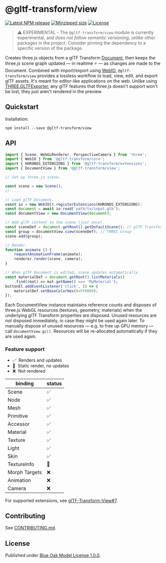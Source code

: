 # @gltf-transform/view

[![Latest NPM release](https://img.shields.io/npm/v/@gltf-transform/view.svg)](https://www.npmjs.com/package/@gltf-transform/view)
[![Minzipped size](https://badgen.net/bundlephobia/minzip/@gltf-transform/view)](https://bundlephobia.com/result?p=@gltf-transform/view)
[![License](https://img.shields.io/npm/l/@gltf-transform/view.svg)](https://github.com/donmccurdy/glTF-Transform/blob/main/packages/view/LICENSE.md)

> ⚠️ EXPERIMENTAL - The `@gltf-transform/view` module is currently experimental,
> and _does not follow semantic versioning_, unlike other packages in the
> project. Consider pinning the dependency to a specific version of the package.

Creates three.js objects from a glTF Transform [Document](https://gltf-transform.donmccurdy.com/classes/core.document.html), then keeps the three.js scene graph updated — in realtime ⚡️ — as changes are made to the Document. Combined with import/export using [WebIO](https://gltf-transform.donmccurdy.com/classes/core.platformio.html), `@gltf-transform/view` provides a lossless workflow to load, view, edit, and export glTF assets. It's meant for editor-like applications on the web. Unlike using [THREE.GLTFExporter](https://threejs.org/docs/index.html#examples/en/loaders/GLTFExporter), any glTF features that three.js doesn't support won't be lost, they just aren't rendered in the preview.

## Quickstart

Installation:

```
npm install --save @gltf-transform/view
```

## API

```typescript
import { Scene, WebGLRenderer, PerspectiveCamera } from 'three';
import { WebIO } from '@gltf-transform/core';
import { KHRONOS_EXTENSIONS } from '@gltf-transform/extensions';
import { DocumentView } from '@gltf-transform/view';

// Set up three.js scene.

const scene = new Scene();
// ...

// Load glTF Document.
const io = new WebIO().registerExtensions(KHRONOS_EXTENSIONS);
const document = await io.read('path/to/input.glb');
const documentView = new DocumentView(document);

// Add glTF content to the scene (just once).
const sceneDef = document.getRoot().getDefaultScene(); // glTF Transform Scene
const group = documentView.view(sceneDef); // THREE.Group
scene.add(group);

// Render.
function animate () {
	requestAnimationFrame(animate);
	renderer.render(scene, camera);
}

// When glTF Document is edited, scene updates automatically.
const materialDef = document.getRoot().listMaterials()
	.find((mat) => mat.getName() === 'MyMaterial');
buttonEl.addEventListener('click', () => {
	materialDef.setBaseColorHex(0xFF0000);
});
```

Each DocumentView instance maintains reference counts and disposes of three.js WebGL resources (textures, geometry, materials) when the underlying glTF Transform properties are disposed. Unused resources are *not* disposed immediately, in case they might be used again later. To manually dispose of unused resources — e.g. to free up GPU memory — call  `documentView.gc()`. Resources will be re-allocated automatically if they are used again.

### Feature support

- ✅&nbsp;&nbsp;Renders and updates
- 🚧&nbsp;&nbsp;Static render, no updates
- ❌&nbsp;&nbsp;Not rendered

| binding       | status |
|---------------|--------|
| Scene         | ✅      |
| Node          | ✅      |
| Mesh          | ✅      |
| Primitive     | ✅      |
| Accessor      | ✅      |
| Material      | ✅      |
| Texture       | ✅      |
| Light         | ✅      |
| Skin          | ✅      |
| TextureInfo   | 🚧     |
| Morph Targets | ❌      |
| Animation     | ❌      |
| Camera        | ❌      |

For supported extensions, see [glTF-Transform-View#7](https://github.com/donmccurdy/glTF-Transform-View/issues/7).

## Contributing

See [CONTRIBUTING.md](./CONTRIBUTING.md).

## License

Published under [Blue Oak Model License 1.0.0](/LICENSE.md).
